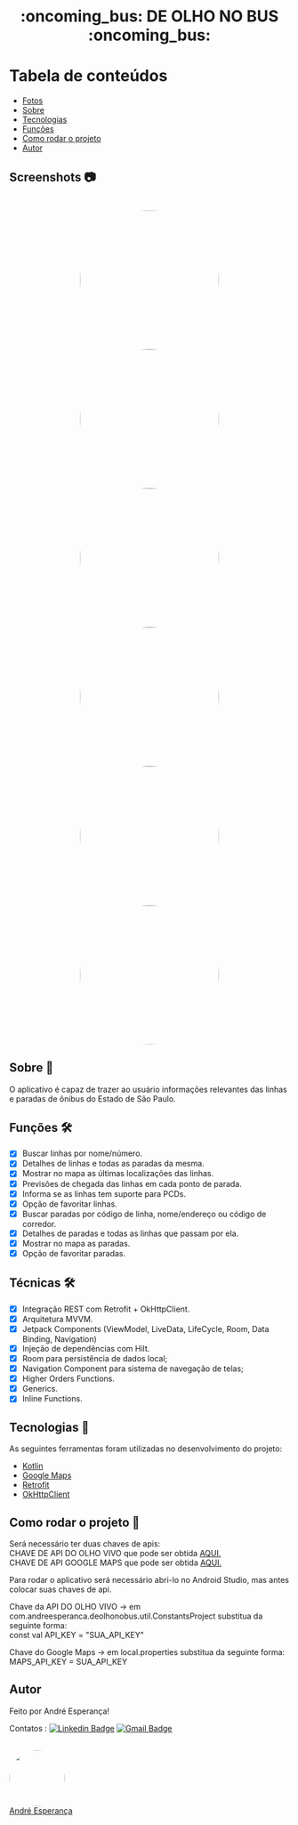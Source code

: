 <h1 align="center">:oncoming_bus: DE OLHO NO BUS :oncoming_bus: </h1>

Tabela de conteúdos
=================
<!--ts-->
   * [Fotos](#screenshots-camera)
   * [Sobre](#sobre-book)
   * [Tecnologias](#tecnologias-rocket)
   * [Funções](#funções-hammer_and_wrench)
   * [Como rodar o projeto](#como-rodar-o-projeto-game_die) 
   * [Autor](#autor) 
<!--te-->

## Screenshots :camera: 
<h1 align="center">
  <img style="border-radius: 50%;" src="./assets/buscarPorLinhas.png" width="250px;" alt=""/>
  <img style="border-radius: 50%;" src="./assets/buscarParadas.png" width="250px;" alt=""/>
  <img style="border-radius: 50%;" src="./assets/detalhesLinhas.png" width="250px;" alt=""/>
  <img style="border-radius: 50%;" src="./assets/detalhesParadas.png" width="250px;" alt=""/>
  <img style="border-radius: 50%;" src="./assets/previsoes.png" width="250px;" alt=""/>
  <img style="border-radius: 50%;" src="./assets/favoritos.png" width="250px;" alt=""/>
  </h1>

## Sobre :book:
O aplicativo é capaz de trazer ao usuário informações relevantes das linhas e paradas de ônibus do Estado de São Paulo.

## Funções :hammer_and_wrench:
- [x] Buscar linhas por nome/número.
- [x] Detalhes de linhas e todas as paradas da mesma.
- [x] Mostrar no mapa as últimas localizações das linhas.
- [x] Previsões de chegada das linhas em cada ponto de parada.
- [x] Informa se as linhas tem suporte para PCDs.
- [x] Opção de favoritar linhas.
- [x] Buscar paradas por código de linha, nome/endereço ou código de corredor.
- [x] Detalhes de paradas e todas as linhas que passam por ela.
- [x] Mostrar no mapa as paradas.
- [x] Opção de favoritar paradas.

## Técnicas 🛠 
- [x] Integração REST com Retrofit + OkHttpClient.
- [x] Arquitetura MVVM.
- [x] Jetpack Components (ViewModel, LiveData, LifeCycle, Room, Data Binding, Navigation)
- [x] Injeção de dependências com Hilt.
- [x] Room para persistência de dados local;
- [x] Navigation Component para sistema de navegação de telas;
- [x] Higher Orders Functions.
- [x] Generics.
- [x] Inline Functions.

## Tecnologias :rocket:
As seguintes ferramentas foram utilizadas no desenvolvimento do projeto:
- [Kotlin](https://kotlinlang.org/)
- [Google Maps](https://mapsplatform.google.com/)
- [Retrofit](https://square.github.io/retrofit/)
- [OkHttpClient](https://square.github.io/okhttp/4.x/okhttp/okhttp3/-ok-http-client/)

## Como rodar o projeto :game_die:
Será necessário ter duas chaves de apis: <br />
CHAVE DE API DO OLHO VIVO que pode ser obtida [AQUI.](https://www.sptrans.com.br/desenvolvedores/api-do-olho-vivo-guia-de-referencia/) <br />
CHAVE DE API GOOGLE MAPS que pode ser obtida [AQUI.](https://mapsplatform.google.com/) <br />

Para rodar o aplicativo será necessário abri-lo no Android Studio, mas antes colocar suas chaves de api. <br />

Chave da API DO OLHO VIVO -> em com.andreesperanca.deolhonobus.util.ConstantsProject substitua da seguinte forma: <br />
const val API_KEY = "SUA_API_KEY" <br />

Chave do Google Maps -> em local.properties substitua da seguinte forma:  <br />
MAPS_API_KEY = SUA_API_KEY <br />

## Autor
Feito por André Esperança!

Contatos :
[![Linkedin Badge](https://img.shields.io/badge/-André-blue?style=flat-square&logo=Linkedin&logoColor=white&link=https://www.linkedin.com/in/andr%C3%A9-esperan%C3%A7a-34021a235/)](https://www.linkedin.com/in/andr%C3%A9-esperan%C3%A7a-34021a235/) 
[![Gmail Badge](https://img.shields.io/badge/-andreluizesperancacorreia@gmail.com-c14438?style=flat-square&logo=Gmail&logoColor=white&link=mailto:andreesperanca2010@gmail.com)](mailto:andreluizesperancacorreia@gmail.com)

<a href="https://github.com/andreesperanca">
 <br /> 
 <img style="border-radius: 50%;" src="https://avatars.githubusercontent.com/andreesperanca" width="100px;" alt=""/>
 <br />
  <a href="https://github.com/andreesperanca" title="">André Esperança</a>

